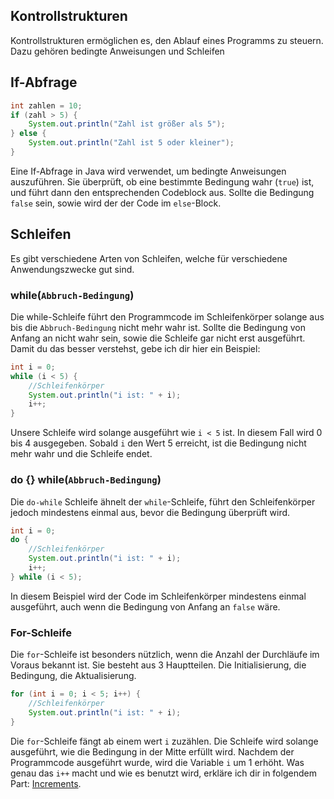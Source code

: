 ## Kontrollstrukturen
Kontrollstrukturen ermöglichen es, den Ablauf eines Programms zu steuern. 
Dazu gehören bedingte Anweisungen und Schleifen

## If-Abfrage
```java
int zahlen = 10;
if (zahl > 5) {
	System.out.println("Zahl ist größer als 5");
} else {
	System.out.println("Zahl ist 5 oder kleiner");
}
```

Eine If-Abfrage in Java wird verwendet, um bedingte Anweisungen auszuführen. Sie überprüft, ob eine bestimmte Bedingung wahr (`true`) ist, und führt dann den entsprechenden Codeblock aus.
Sollte die Bedingung ``false`` sein, sowie wird der der Code im ``else``-Block. 

## Schleifen
Es gibt verschiedene Arten von Schleifen, welche für verschiedene Anwendungszwecke gut sind. 

### while(``Abbruch-Bedingung``)
Die while-Schleife führt den Programmcode im Schleifenkörper solange aus bis die ``Abbruch-Bedingung`` nicht mehr wahr ist. Sollte die Bedingung von Anfang an nicht wahr sein, sowie die Schleife gar nicht erst ausgeführt. Damit du das besser verstehst, gebe ich dir hier ein Beispiel:
```java
int i = 0;
while (i < 5) {
	//Schleifenkörper
    System.out.println("i ist: " + i);
    i++;
}
```
Unsere Schleife wird solange ausgeführt wie ``i < 5`` ist. In diesem Fall wird 0 bis 4 ausgegeben. Sobald ``i`` den Wert 5 erreicht, ist die Bedingung nicht mehr wahr und die Schleife endet.

### do {} while(``Abbruch-Bedingung``)
Die ``do-while`` Schleife ähnelt der ``while``-Schleife, führt den Schleifenkörper jedoch mindestens einmal aus, bevor die Bedingung überprüft wird.
```java
int i = 0;
do {
	//Schleifenkörper
    System.out.println("i ist: " + i);
    i++;
} while (i < 5);
```
In diesem Beispiel wird der Code im Schleifenkörper mindestens einmal ausgeführt, auch wenn die Bedingung von Anfang an ``false`` wäre.

### For-Schleife
Die ``for``-Schleife ist besonders nützlich, wenn die Anzahl der Durchläufe im Voraus bekannt ist. Sie besteht aus 3 Hauptteilen. Die Initialisierung, die Bedingung, die Aktualisierung. 

```java
for (int i = 0; i < 5; i++) {
	//Schleifenkörper
    System.out.println("i ist: " + i);
}
```

Die ``for``-Schleife fängt ab einem wert ``i`` zuzählen. Die Schleife wird solange ausgeführt, wie die Bedingung in der Mitte erfüllt wird. Nachdem der Programmcode ausgeführt wurde, wird die Variable ``i`` um 1 erhöht.
Was genau das ``i++`` macht und wie es benutzt wird, erkläre ich dir in folgendem Part: [Increments](todo).